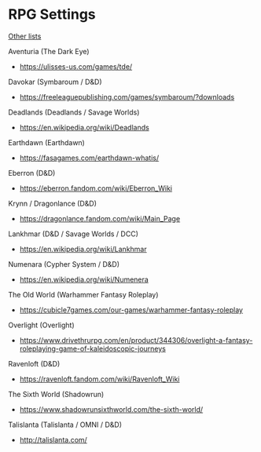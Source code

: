 # RPG Settings

[Other lists](../README.md)

Aventuria (The Dark Eye)
- https://ulisses-us.com/games/tde/

Davokar (Symbaroum / D&D)
- https://freeleaguepublishing.com/games/symbaroum/?downloads

Deadlands (Deadlands / Savage Worlds)
- https://en.wikipedia.org/wiki/Deadlands

Earthdawn (Earthdawn)
- https://fasagames.com/earthdawn-whatis/

Eberron (D&D)
- https://eberron.fandom.com/wiki/Eberron_Wiki

Krynn / Dragonlance (D&D)
- https://dragonlance.fandom.com/wiki/Main_Page

Lankhmar (D&D / Savage Worlds / DCC)
- https://en.wikipedia.org/wiki/Lankhmar

Numenara (Cypher System / D&D)
- https://en.wikipedia.org/wiki/Numenera

The Old World (Warhammer Fantasy Roleplay)
- https://cubicle7games.com/our-games/warhammer-fantasy-roleplay

Overlight (Overlight)
- https://www.drivethrurpg.com/en/product/344306/overlight-a-fantasy-roleplaying-game-of-kaleidoscopic-journeys

Ravenloft (D&D)
- https://ravenloft.fandom.com/wiki/Ravenloft_Wiki

The Sixth World (Shadowrun)
- https://www.shadowrunsixthworld.com/the-sixth-world/

Talislanta (Talislanta / OMNI / D&D)
- http://talislanta.com/
